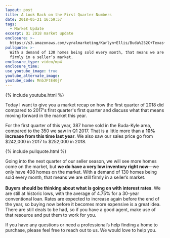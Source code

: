 ```yaml
---
layout: post
title: A Look Back on the First Quarter Numbers
date: 2018-05-21 16:59:57
tags:
  - Market Update
excerpt: Q1 2018 market update
enclosure: >-
  https://s3.amazonaws.com/vyralmarketing/Karlyn+Ellis/Buda%252C+Texas+Real+Estate-+A+Look+Back+on+the+First+Quarter+Numbers.mp4
pullquote: >-
  With a demand of 130 homes being sold every month, that means we are still
  firmly in a seller’s market.
enclosure_type: video/mp4
enclosure_time:
use_youtube_image: true
youtube_alternate_image:
youtube_code: MnbJFtE40jY
---
```


{% include youtube.html %}

Today I want to give you a market recap on how the first quarter of 2018 did compared to 2017's first quarter's first quarter and discuss what that means moving forward in the market this year.

For the first quarter of this year, 387 home sold in the Buda-Kyle area, compared to the 350 we saw in Q1 2017. That is a little more than a **10% increase from this time last year**. We also saw our sales price go from $242,000 in 2017 to $252,000 in 2018.

{% include pullquote.html %}

Going into the next quarter of our seller season, we will see more homes come on the market, but **we do have a very low inventory right now**—we only have 408 homes on the market. With a demand of 130 homes being sold every month, that means we are still firmly in a seller’s market.<br><br>**Buyers should be thinking about what is going on with interest rates**. We are still at historic lows, with the average of 4.75% for a 30-year conventional loan. Rates are expected to increase again before the end of the year, so buying now before it becomes more expensive is a great idea. There are still deals to be had, so if you have a good agent, make use of that resource and put them to work for you.

If you have any questions or need a professional’s help finding a home to purchase, please feel free to reach out to us. We would love to help you.